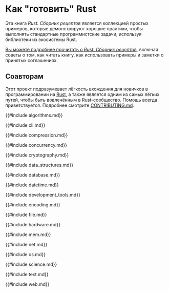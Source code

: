 # Как "готовить" Rust

Эта книга *Rust. Сборник рецептов* является коллекцией простых примеров, которые демонстрируют хорошие практики, чтобы выполнять стандартные программистские задачи, используя библиотеки из экосистемы Rust.

[Вы можете подробнее прочитать о *Rust. Сборник рецептов*](about.html), включая советы о том, как читать книгу, как использовать примеры и заметки о принятых соглашениях.

## Соавторам

Этот проект подразумевает лёгкость вхождения для новичков в программировании на [Rust], а также является одним из самых лёгких путей, чтобы быть вовлечённым в Rust-сообщество. Помощь всегда приветствуется. Подробнее смотрите [CONTRIBUTING.md](https://github.com/rust-lang-nursery/rust-cookbook/blob/master/CONTRIBUTING.md).

{{#include algorithms.md}}

{{#include cli.md}}

{{#include compression.md}}

{{#include concurrency.md}}

{{#include cryptography.md}}

{{#include data_structures.md}}

{{#include database.md}}

{{#include datetime.md}}

{{#include development_tools.md}}

{{#include encoding.md}}

{{#include file.md}}

{{#include hardware.md}}

{{#include mem.md}}

{{#include net.md}}

{{#include os.md}}

{{#include science.md}}

{{#include text.md}}

{{#include web.md}}


[Rust]: https://github.com/rust-lang-nursery/rust-cookbook/blob/master/CONTRIBUTING.md